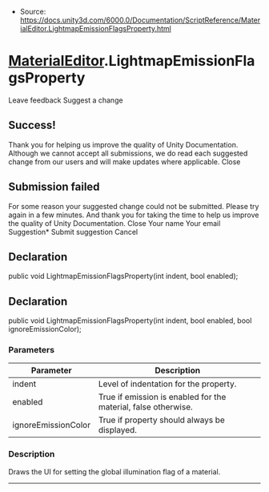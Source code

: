 * Source: https://docs.unity3d.com/6000.0/Documentation/ScriptReference/MaterialEditor.LightmapEmissionFlagsProperty.html

#  [MaterialEditor](https://docs.unity3d.com/6000.0/Documentation/ScriptReference/MaterialEditor.html).LightmapEmissionFlagsProperty
Leave feedback
Suggest a change
## Success!
Thank you for helping us improve the quality of Unity Documentation. Although we cannot accept all submissions, we do read each suggested change from our users and will make updates where applicable.
Close
## Submission failed
For some reason your suggested change could not be submitted. Please <a>try again</a> in a few minutes. And thank you for taking the time to help us improve the quality of Unity Documentation.
Close
Your name Your email Suggestion* Submit suggestion
Cancel
## Declaration
public void LightmapEmissionFlagsProperty(int indent, bool enabled); 
## Declaration
public void LightmapEmissionFlagsProperty(int indent, bool enabled, bool ignoreEmissionColor); 
### Parameters
Parameter | Description  
---|---  
indent | Level of indentation for the property.  
enabled | True if emission is enabled for the material, false otherwise.  
ignoreEmissionColor | True if property should always be displayed.  
### Description
Draws the UI for setting the global illumination flag of a material.
* * *
